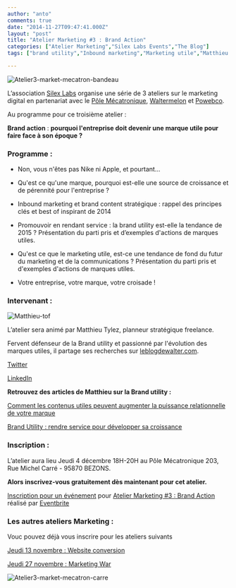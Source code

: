 ```yaml
---
author: "anto"
comments: true
date: "2014-11-27T09:47:41.000Z"
layout: "post"
title: "Atelier Marketing #3 : Brand Action"
categories: ["Atelier Marketing","Silex Labs Events","The Blog"]
tags: ["brand utility","Inbound marketing","Marketing utile","Matthieu Tylez","pole mecatronique"]

---
```

![Atelier3-market-mecatron-bandeau](https://www.silexlabs.org/wp-content/uploads/2014/10/Atelier3-market-mecatron-bandeau.png)

L’association [Silex Labs](https://www.silexlabs.org/) organise une série de 3 ateliers sur le marketing digital en partenariat avec le [Pôle Mécatronique](http://www.agglo-argenteuil-bezons.fr/economie-et-emploi/pole-mecatronique/), [Waltermelon](http://waltermelon.fr/) et [Powebco](http://www.powebco.fr).

Au programme pour ce troisième atelier :

**Brand action** : **pourquoi l'entreprise doit devenir une marque utile pour faire face à son époque ?**


### **Programme :**






  * Non, vous n'êtes pas Nike ni Apple, et pourtant...


  * Qu'est ce qu'une marque, pourquoi est-elle une source de croissance et de pérennité pour l'entreprise ?


  * Inbound marketing et brand content stratégique : rappel des principes clés et best of inspirant de 2014


  * Promouvoir en rendant service : la brand utility est-elle la tendance de 2015 ? Présentation du parti pris et d’exemples d'actions de marques utiles.


  * Qu'est ce que le marketing utile, est-ce une tendance de fond du futur du marketing et de la communications ? Présentation du parti pris et d'exemples d'actions de marques utiles.


  * Votre entreprise, votre marque, votre croisade !





### **Intervenant :**


![Matthieu-tof](https://www.silexlabs.org/wp-content/uploads/2014/10/Matthieu-tof.png)

L’atelier sera animé par Matthieu Tylez, planneur stratégique freelance.

Fervent défenseur de la Brand utility et passionné par l'évolution des marques utiles, il partage ses recherches sur [leblogdewalter.com](http://leblogdewalter.com/).

[Twitter](https://twitter.com/Ycontent)

[LinkedIn](http://fr.linkedin.com/pub/matthieu-tylez/36/58/427/)

**Retrouvez des articles de Matthieu sur la Brand utility :**

[Comment les contenus utiles peuvent augmenter la puissance relationnelle de votre marque](http://leblogdewalter.com/2014/09/16/youtility-comment-les-contenus-utiles-peuvent-augmenter-la-puissance-relationnelle-de-votre-marque)

[Brand Utility : rendre service pour développer sa croissance](http://leblogdewalter.com/2014/06/17/brand-utility-rendre-service-pour-developper-sa-croissance/)




### **Inscription :**


L’atelier aura lieu Jeudi 4 décembre 18H-20H au Pôle Mécatronique 203, Rue Michel Carré - 95870 BEZONS.

**Alors inscrivez-vous gratuitement dès maintenant pour cet atelier.**





[Inscription pour un événement](http://www.eventbrite.fr/r/etckt) pour [Atelier Marketing #3 : Brand Action](https://www.eventbrite.fr/e/billets-atelier-marketing-3-brand-action-14016645163?ref=etckt) réalisé par [Eventbrite](http://www.eventbrite.fr?ref=etckt)











### **Les autres ateliers Marketing :**







Vouc pouvez déjà vous inscrire pour les ateliers suivants




[Jeudi 13 novembre : Website conversion](https://www.silexlabs.org/atelier-marketing-1-website-conversion/)




[Jeudi 27 novembre : Marketing War](https://www.silexlabs.org/atelier-marketing-2-marketing-wars/)


![Atelier3-market-mecatron-carre](https://www.silexlabs.org/wp-content/uploads/2014/10/Atelier3-market-mecatron-carre.png)


